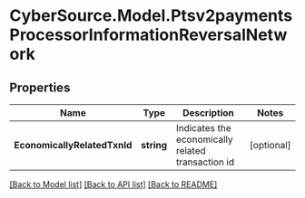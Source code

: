 # CyberSource.Model.Ptsv2paymentsProcessorInformationReversalNetwork
## Properties

Name | Type | Description | Notes
------------ | ------------- | ------------- | -------------
**EconomicallyRelatedTxnId** | **string** | Indicates the economically related transaction id | [optional] 

[[Back to Model list]](../README.md#documentation-for-models) [[Back to API list]](../README.md#documentation-for-api-endpoints) [[Back to README]](../README.md)

